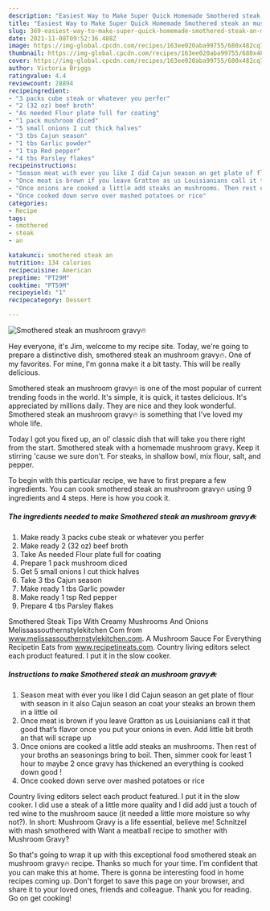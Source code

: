 ```yaml
---
description: "Easiest Way to Make Super Quick Homemade Smothered steak an mushroom gravy🔥"
title: "Easiest Way to Make Super Quick Homemade Smothered steak an mushroom gravy🔥"
slug: 369-easiest-way-to-make-super-quick-homemade-smothered-steak-an-mushroom-gravy
date: 2021-11-08T09:52:36.488Z
image: https://img-global.cpcdn.com/recipes/163ee020aba99755/680x482cq70/smothered-steak-an-mushroom-gravy-recipe-main-photo.jpg
thumbnail: https://img-global.cpcdn.com/recipes/163ee020aba99755/680x482cq70/smothered-steak-an-mushroom-gravy-recipe-main-photo.jpg
cover: https://img-global.cpcdn.com/recipes/163ee020aba99755/680x482cq70/smothered-steak-an-mushroom-gravy-recipe-main-photo.jpg
author: Victoria Briggs
ratingvalue: 4.4
reviewcount: 28894
recipeingredient:
- "3 packs cube steak or whatever you perfer"
- "2 (32 oz) beef broth"
- "As needed Flour plate full for coating"
- "1 pack mushroom diced"
- "5 small onions I cut thick halves"
- "3 tbs Cajun season"
- "1 tbs Garlic powder"
- "1 tsp Red pepper"
- "4 tbs Parsley flakes"
recipeinstructions:
- "Season meat with ever you like I did Cajun season an get plate of flour with season in it also Cajun season an coat your steaks an brown them in a little oil"
- "Once meat is brown if you leave Gratton as us Louisianians call it that good that’s flavor once you put your onions in even. Add little bit broth an that will scrape up"
- "Once onions are cooked a little add steaks an mushrooms. Then rest of your broths an seasonings bring to boil. Then, simmer cook for least 1 hour to maybe 2 once gravy has thickened an everything is cooked down good !"
- "Once cooked down serve over mashed potatoes or rice"
categories:
- Recipe
tags:
- smothered
- steak
- an

katakunci: smothered steak an 
nutrition: 134 calories
recipecuisine: American
preptime: "PT29M"
cooktime: "PT59M"
recipeyield: "1"
recipecategory: Dessert

---
```



![Smothered steak an mushroom gravy🔥](https://img-global.cpcdn.com/recipes/163ee020aba99755/680x482cq70/smothered-steak-an-mushroom-gravy-recipe-main-photo.jpg)

Hey everyone, it's Jim, welcome to my recipe site. Today, we're going to prepare a distinctive dish, smothered steak an mushroom gravy🔥. One of my favorites. For mine, I'm gonna make it a bit tasty. This will be really delicious.

Smothered steak an mushroom gravy🔥 is one of the most popular of current trending foods in the world. It's simple, it is quick, it tastes delicious. It's appreciated by millions daily. They are nice and they look wonderful. Smothered steak an mushroom gravy🔥 is something that I've loved my whole life.

Today I got you fixed up, an ol&#39; classic dish that will take you there right from the start. Smothered steak with a homemade mushroom gravy. Keep it stirring &#39;cause we sure don&#39;t. For steaks, in shallow bowl, mix flour, salt, and pepper.


To begin with this particular recipe, we have to first prepare a few ingredients. You can cook smothered steak an mushroom gravy🔥 using 9 ingredients and 4 steps. Here is how you cook it.

<!--inarticleads1-->

##### The ingredients needed to make Smothered steak an mushroom gravy🔥:

1. Make ready 3 packs cube steak or whatever you perfer
1. Make ready 2 (32 oz) beef broth
1. Take As needed Flour plate full for coating
1. Prepare 1 pack mushroom diced
1. Get 5 small onions I cut thick halves
1. Take 3 tbs Cajun season
1. Make ready 1 tbs Garlic powder
1. Make ready 1 tsp Red pepper
1. Prepare 4 tbs Parsley flakes


Smothered Steak Tips With Creamy Mushrooms And Onions Melissassouthernstylekitchen Com from www.melissassouthernstylekitchen.com. A Mushroom Sauce For Everything Recipetin Eats from www.recipetineats.com. Country living editors select each product featured. I put it in the slow cooker. 

<!--inarticleads2-->

##### Instructions to make Smothered steak an mushroom gravy🔥:

1. Season meat with ever you like I did Cajun season an get plate of flour with season in it also Cajun season an coat your steaks an brown them in a little oil
1. Once meat is brown if you leave Gratton as us Louisianians call it that good that’s flavor once you put your onions in even. Add little bit broth an that will scrape up
1. Once onions are cooked a little add steaks an mushrooms. Then rest of your broths an seasonings bring to boil. Then, simmer cook for least 1 hour to maybe 2 once gravy has thickened an everything is cooked down good !
1. Once cooked down serve over mashed potatoes or rice


Country living editors select each product featured. I put it in the slow cooker. I did use a steak of a little more quality and I did add just a touch of red wine to the mushroom sauce (it needed a little more moisture so why not?). In short: Mushroom Gravy is a life essential, believe me! Schnitzel with mash smothered with Want a meatball recipe to smother with Mushroom Gravy? 

So that's going to wrap it up with this exceptional food smothered steak an mushroom gravy🔥 recipe. Thanks so much for your time. I'm confident that you can make this at home. There is gonna be interesting food in home recipes coming up. Don't forget to save this page on your browser, and share it to your loved ones, friends and colleague. Thank you for reading. Go on get cooking!
